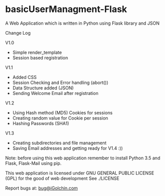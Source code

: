 # basicUserManagment-Flask

A Web Application which is written in Python using Flask library and JSON


Change Log

V1.0

- Simple render_template
- Session based registration

V1.1
- Added CSS
- Session Checking and Error handling (abort())
- Data Structure added (JSON)
- Sending Welcome Email after registration

V1.2

- Using Hash method (MD5) Cookies for sessions
- Creating random value for Cookie per session 
- Hashing Passwords (SHA1)

V1.3
- Creating subdirectories and file management
- Saving Email addresses and getting ready for V1.4 :))

Note: before using this web application remember to install Python 3.5 and Flask, Flask-Mail using pip.

This web application is licensed under GNU GENERAL PUBLIC LICENSE (GPL) for the good of web development
See ./LICENSE

Report bugs at: <a href="mailto:bug@iGolchin.com">bug@iGolchin.com</a>
